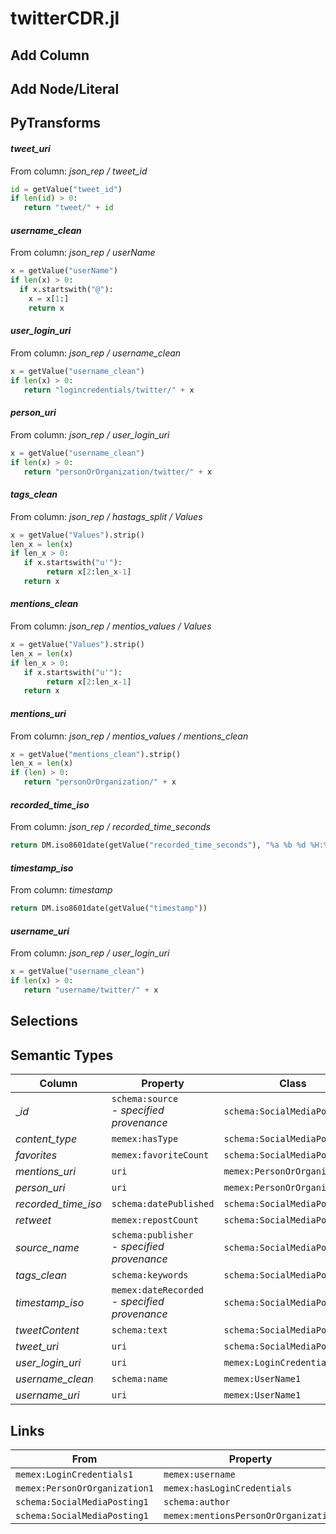 # twitterCDR.jl

## Add Column

## Add Node/Literal

## PyTransforms
#### _tweet_uri_
From column: _json_rep / tweet_id_
``` python
id = getValue("tweet_id")
if len(id) > 0:
   return "tweet/" + id
```

#### _username_clean_
From column: _json_rep / userName_
``` python
x = getValue("userName")
if len(x) > 0:
  if x.startswith("@"):
    x = x[1:]
    return x
```

#### _user_login_uri_
From column: _json_rep / username_clean_
``` python
x = getValue("username_clean")
if len(x) > 0:
   return "logincredentials/twitter/" + x
```

#### _person_uri_
From column: _json_rep / user_login_uri_
``` python
x = getValue("username_clean")
if len(x) > 0:
   return "personOrOrganization/twitter/" + x
```

#### _tags_clean_
From column: _json_rep / hastags_split / Values_
``` python
x = getValue("Values").strip()
len_x = len(x)
if len_x > 0:
   if x.startswith("u'"):
        return x[2:len_x-1]
   return x
```

#### _mentions_clean_
From column: _json_rep / mentios_values / Values_
``` python
x = getValue("Values").strip()
len_x = len(x)
if len_x > 0:
   if x.startswith("u'"):
        return x[2:len_x-1]
   return x
```

#### _mentions_uri_
From column: _json_rep / mentios_values / mentions_clean_
``` python
x = getValue("mentions_clean").strip()
len_x = len(x)
if (len) > 0:
   return "personOrOrganization/" + x
```

#### _recorded_time_iso_
From column: _json_rep / recorded_time_seconds_
``` python
return DM.iso8601date(getValue("recorded_time_seconds"), "%a %b %d %H:%M:%S UTC %Y")
```

#### _timestamp_iso_
From column: _timestamp_
``` python
return DM.iso8601date(getValue("timestamp"))
```

#### _username_uri_
From column: _json_rep / user_login_uri_
``` python
x = getValue("username_clean")
if len(x) > 0:
   return "username/twitter/" + x
```


## Selections

## Semantic Types
| Column | Property | Class |
|  ----- | -------- | ----- |
| __id_ | `schema:source`<BR> - _specified provenance_ | `schema:SocialMediaPosting1`|
| _content_type_ | `memex:hasType` | `schema:SocialMediaPosting1`|
| _favorites_ | `memex:favoriteCount` | `schema:SocialMediaPosting1`|
| _mentions_uri_ | `uri` | `memex:PersonOrOrganization2`|
| _person_uri_ | `uri` | `memex:PersonOrOrganization1`|
| _recorded_time_iso_ | `schema:datePublished` | `schema:SocialMediaPosting1`|
| _retweet_ | `memex:repostCount` | `schema:SocialMediaPosting1`|
| _source_name_ | `schema:publisher`<BR> - _specified provenance_ | `schema:SocialMediaPosting1`|
| _tags_clean_ | `schema:keywords` | `schema:SocialMediaPosting1`|
| _timestamp_iso_ | `memex:dateRecorded`<BR> - _specified provenance_ | `schema:SocialMediaPosting1`|
| _tweetContent_ | `schema:text` | `schema:SocialMediaPosting1`|
| _tweet_uri_ | `uri` | `schema:SocialMediaPosting1`|
| _user_login_uri_ | `uri` | `memex:LoginCredentials1`|
| _username_clean_ | `schema:name` | `memex:UserName1`|
| _username_uri_ | `uri` | `memex:UserName1`|


## Links
| From | Property | To |
|  --- | -------- | ---|
| `memex:LoginCredentials1` | `memex:username` | `memex:UserName1`|
| `memex:PersonOrOrganization1` | `memex:hasLoginCredentials` | `memex:LoginCredentials1`|
| `schema:SocialMediaPosting1` | `schema:author` | `memex:PersonOrOrganization1`|
| `schema:SocialMediaPosting1` | `memex:mentionsPersonOrOrganization` | `memex:PersonOrOrganization2`|
